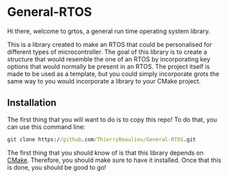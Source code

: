 # General-RTOS

Hi there, welcome to grtos, a general run time operating system library.

This is a library created to make an RTOS that could be personalised for different types of microcontroller. The goal of this library is to create a structure that would resemble the one of an RTOS by incorporating key options that would normally be present in an RTOS. The project itself is made to be used as a template, but you could simply incorporate grots the same way to you would incorporate a library to your CMake project.

## Installation
The first thing that you will want to do is to copy this repo! To do that, you can use this command line:
```bat
git clone https://github.com/ThierryBeaulieu/General-RTOS.git
```
The first thing that you should know of is that this library depends on [CMake](https://cmake.org/install/). Therefore, you should make sure to have it installed. Once that this is done, you should be good to go!
